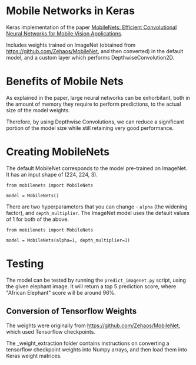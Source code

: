 # Mobile Networks in Keras

Keras implementation of the paper [MobileNets: Efficient Convolutional Neural Networks for Mobile Vision Applications](https://arxiv.org/pdf/1704.04861.pdf).

Includes weights trained on ImageNet (obtained from https://github.com/Zehaos/MobileNet, and then converted) in the default model, and a custom layer which performs DepthwiseConvolution2D.

# Benefits of Mobile Nets
As explained in the paper, large neural networks can be exhorbitant, both in the amount of memory they require to perform predictions, to the actual size of the model weights. 

Therefore, by using Depthwise Convolutions, we can reduce a significant portion of the model size while still retaining very good performance.

# Creating MobileNets

The default MobileNet corresponds to the model pre-trained on ImageNet. It has an input shape of (224, 224, 3).

```
from mobilenets import MobileNets

model = MobileNets()
```

There are two hyperparameters that you can change - `alpha` (the widening factor), and `depth_multiplier`. The ImageNet model uses the default values of 1 for both of the above.

```
from mobilenets import MobileNets

model = MobileNets(alpha=1, depth_multiplier=1)
```

# Testing 

The model can be tested by running the `predict_imagenet.py` script, using the given elephant image. It will return a top 5 prediction score, where "African Elephant" score will be around 96%.

## Conversion of Tensorflow Weights
The weights were originally from https://github.com/Zehaos/MobileNet, which used Tensorflow checkpoints. 

The _weight_extraction folder contains instructions on converting a tensorflow checkpoint weights into Numpy arrays, and then load them into Keras weight matrices.
